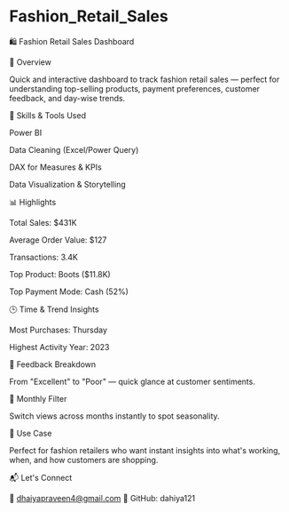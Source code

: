 # Fashion_Retail_Sales

🛍️  Fashion Retail Sales Dashboard

🚀 Overview

Quick and interactive dashboard to track fashion retail sales — perfect for understanding top-selling products, payment preferences, customer feedback, and day-wise trends.

📌 Skills & Tools Used

Power BI

Data Cleaning (Excel/Power Query)

DAX for Measures & KPIs

Data Visualization & Storytelling

📊 Highlights

Total Sales: $431K

Average Order Value: $127

Transactions: 3.4K

Top Product: Boots ($11.8K)

Top Payment Mode: Cash (52%)

🕒 Time & Trend Insights

Most Purchases: Thursday

Highest Activity Year: 2023

💬 Feedback Breakdown

From "Excellent" to "Poor" — quick glance at customer sentiments.

📅 Monthly Filter

Switch views across months instantly to spot seasonality.

📂 Use Case

Perfect for fashion retailers who want instant insights into what's working, when, and how customers are shopping.

📬 Let's Connect

📧 dhaiyapraveen4@gmail.com
🔗 GitHub: dahiya121


